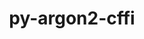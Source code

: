 ---
title: "py-argon2-cffi"
layout: cache
categories: [package, develop-2024-05-12]
meta: {"versions": ["21.3.0"], "compilers": ["gcc@=11.1.0", "gcc@=11.4.0", "gcc@=9.4.0", "oneapi@=2024.0.0"], "oss": ["ubuntu20.04", "ubuntu22.04"], "platforms": ["linux"], "targets": ["neoverse_v1", "neoverse_v2", "ppc64le", "x86_64_v3"], "stacks": ["data-vis-sdk", "e4s", "e4s-neoverse-v2", "e4s-neoverse_v1", "e4s-oneapi", "e4s-power", "root"], "num_specs": 13, "num_specs_by_stack": {"e4s-power": 2, "root": 13, "data-vis-sdk": 2, "e4s-neoverse_v1": 2, "e4s-neoverse-v2": 2, "e4s": 3, "e4s-oneapi": 2}}
spec_details: [{"hash": "xemxuncvp343f3jjdol4aalsdmufgugb", "compiler": "gcc@=9.4.0", "versions": ["21.3.0"], "os": "ubuntu20.04", "platform": "linux", "target": "ppc64le", "variants": ["build_system=python_pip"], "stacks": ["e4s-power", "root"], "size": "-", "tarball": "https://binaries.spack.io/releases/develop-2024-05-12/build_cache/linux-ubuntu20.04-ppc64le/gcc-9.4.0/py-argon2-cffi-21.3.0/linux-ubuntu20.04-ppc64le-gcc-9.4.0-py-argon2-cffi-21.3.0-xemxuncvp343f3jjdol4aalsdmufgugb.spack"}, {"hash": "ektfyf4u3s6fdqwr4z74y53zzxwnhpg5", "compiler": "gcc@=9.4.0", "versions": ["21.3.0"], "os": "ubuntu20.04", "platform": "linux", "target": "ppc64le", "variants": ["build_system=python_pip"], "stacks": ["e4s-power", "root"], "size": "-", "tarball": "https://binaries.spack.io/releases/develop-2024-05-12/build_cache/linux-ubuntu20.04-ppc64le/gcc-9.4.0/py-argon2-cffi-21.3.0/linux-ubuntu20.04-ppc64le-gcc-9.4.0-py-argon2-cffi-21.3.0-ektfyf4u3s6fdqwr4z74y53zzxwnhpg5.spack"}, {"hash": "4oonqiodm6sw4felyx53zmldyok7xp7j", "compiler": "gcc@=11.1.0", "versions": ["21.3.0"], "os": "ubuntu20.04", "platform": "linux", "target": "x86_64_v3", "variants": ["build_system=python_pip"], "stacks": ["data-vis-sdk", "root"], "size": "-", "tarball": "https://binaries.spack.io/releases/develop-2024-05-12/build_cache/linux-ubuntu20.04-x86_64_v3/gcc-11.1.0/py-argon2-cffi-21.3.0/linux-ubuntu20.04-x86_64_v3-gcc-11.1.0-py-argon2-cffi-21.3.0-4oonqiodm6sw4felyx53zmldyok7xp7j.spack"}, {"hash": "os5jekrdhv2qcb56irl4myi7ohkbezwa", "compiler": "gcc@=11.1.0", "versions": ["21.3.0"], "os": "ubuntu20.04", "platform": "linux", "target": "x86_64_v3", "variants": ["build_system=python_pip"], "stacks": ["data-vis-sdk", "root"], "size": "-", "tarball": "https://binaries.spack.io/releases/develop-2024-05-12/build_cache/linux-ubuntu20.04-x86_64_v3/gcc-11.1.0/py-argon2-cffi-21.3.0/linux-ubuntu20.04-x86_64_v3-gcc-11.1.0-py-argon2-cffi-21.3.0-os5jekrdhv2qcb56irl4myi7ohkbezwa.spack"}, {"hash": "ld6uadzjgmlahbzsxg4kak4arxvfbpj5", "compiler": "gcc@=11.4.0", "versions": ["21.3.0"], "os": "ubuntu22.04", "platform": "linux", "target": "neoverse_v1", "variants": ["build_system=python_pip"], "stacks": ["e4s-neoverse_v1", "root"], "size": "-", "tarball": "https://binaries.spack.io/releases/develop-2024-05-12/build_cache/linux-ubuntu22.04-neoverse_v1/gcc-11.4.0/py-argon2-cffi-21.3.0/linux-ubuntu22.04-neoverse_v1-gcc-11.4.0-py-argon2-cffi-21.3.0-ld6uadzjgmlahbzsxg4kak4arxvfbpj5.spack"}, {"hash": "t6dnpzvhyamauh3hoavbib5ypqfgng5v", "compiler": "gcc@=11.4.0", "versions": ["21.3.0"], "os": "ubuntu22.04", "platform": "linux", "target": "neoverse_v1", "variants": ["build_system=python_pip"], "stacks": ["e4s-neoverse_v1", "root"], "size": "-", "tarball": "https://binaries.spack.io/releases/develop-2024-05-12/build_cache/linux-ubuntu22.04-neoverse_v1/gcc-11.4.0/py-argon2-cffi-21.3.0/linux-ubuntu22.04-neoverse_v1-gcc-11.4.0-py-argon2-cffi-21.3.0-t6dnpzvhyamauh3hoavbib5ypqfgng5v.spack"}, {"hash": "67efbfgnz4vsz55pj23btjwkv7sy3ac2", "compiler": "gcc@=11.4.0", "versions": ["21.3.0"], "os": "ubuntu22.04", "platform": "linux", "target": "neoverse_v2", "variants": ["build_system=python_pip"], "stacks": ["root", "e4s-neoverse-v2"], "size": "-", "tarball": "https://binaries.spack.io/releases/develop-2024-05-12/build_cache/linux-ubuntu22.04-neoverse_v2/gcc-11.4.0/py-argon2-cffi-21.3.0/linux-ubuntu22.04-neoverse_v2-gcc-11.4.0-py-argon2-cffi-21.3.0-67efbfgnz4vsz55pj23btjwkv7sy3ac2.spack"}, {"hash": "4slyuudeka3i7l36utgorcpcixmdtjtu", "compiler": "gcc@=11.4.0", "versions": ["21.3.0"], "os": "ubuntu22.04", "platform": "linux", "target": "neoverse_v2", "variants": ["build_system=python_pip"], "stacks": ["root", "e4s-neoverse-v2"], "size": "-", "tarball": "https://binaries.spack.io/releases/develop-2024-05-12/build_cache/linux-ubuntu22.04-neoverse_v2/gcc-11.4.0/py-argon2-cffi-21.3.0/linux-ubuntu22.04-neoverse_v2-gcc-11.4.0-py-argon2-cffi-21.3.0-4slyuudeka3i7l36utgorcpcixmdtjtu.spack"}, {"hash": "gn757abldmj66jwhqidvhdf4fg3aqlgp", "compiler": "gcc@=11.4.0", "versions": ["21.3.0"], "os": "ubuntu22.04", "platform": "linux", "target": "x86_64_v3", "variants": ["build_system=python_pip"], "stacks": ["root", "e4s"], "size": "-", "tarball": "https://binaries.spack.io/releases/develop-2024-05-12/build_cache/linux-ubuntu22.04-x86_64_v3/gcc-11.4.0/py-argon2-cffi-21.3.0/linux-ubuntu22.04-x86_64_v3-gcc-11.4.0-py-argon2-cffi-21.3.0-gn757abldmj66jwhqidvhdf4fg3aqlgp.spack"}, {"hash": "abkaswl5qug4axemsawt55zsnlswvzxh", "compiler": "gcc@=11.4.0", "versions": ["21.3.0"], "os": "ubuntu22.04", "platform": "linux", "target": "x86_64_v3", "variants": ["build_system=python_pip"], "stacks": ["root", "e4s"], "size": "-", "tarball": "https://binaries.spack.io/releases/develop-2024-05-12/build_cache/linux-ubuntu22.04-x86_64_v3/gcc-11.4.0/py-argon2-cffi-21.3.0/linux-ubuntu22.04-x86_64_v3-gcc-11.4.0-py-argon2-cffi-21.3.0-abkaswl5qug4axemsawt55zsnlswvzxh.spack"}, {"hash": "ps74oqimmlbg4exhdoirf3itftp3w5pf", "compiler": "gcc@=11.4.0", "versions": ["21.3.0"], "os": "ubuntu22.04", "platform": "linux", "target": "x86_64_v3", "variants": ["build_system=python_pip"], "stacks": ["root", "e4s"], "size": "-", "tarball": "https://binaries.spack.io/releases/develop-2024-05-12/build_cache/linux-ubuntu22.04-x86_64_v3/gcc-11.4.0/py-argon2-cffi-21.3.0/linux-ubuntu22.04-x86_64_v3-gcc-11.4.0-py-argon2-cffi-21.3.0-ps74oqimmlbg4exhdoirf3itftp3w5pf.spack"}, {"hash": "n3dygswd7fh4ryaty3s6q55bqbw4izjm", "compiler": "oneapi@=2024.0.0", "versions": ["21.3.0"], "os": "ubuntu22.04", "platform": "linux", "target": "x86_64_v3", "variants": ["build_system=python_pip"], "stacks": ["e4s-oneapi", "root"], "size": "-", "tarball": "https://binaries.spack.io/releases/develop-2024-05-12/build_cache/linux-ubuntu22.04-x86_64_v3/oneapi-2024.0.0/py-argon2-cffi-21.3.0/linux-ubuntu22.04-x86_64_v3-oneapi-2024.0.0-py-argon2-cffi-21.3.0-n3dygswd7fh4ryaty3s6q55bqbw4izjm.spack"}, {"hash": "6yzfoydimf4gzbu4klxopoa5qc2lywuz", "compiler": "oneapi@=2024.0.0", "versions": ["21.3.0"], "os": "ubuntu22.04", "platform": "linux", "target": "x86_64_v3", "variants": ["build_system=python_pip"], "stacks": ["e4s-oneapi", "root"], "size": "-", "tarball": "https://binaries.spack.io/releases/develop-2024-05-12/build_cache/linux-ubuntu22.04-x86_64_v3/oneapi-2024.0.0/py-argon2-cffi-21.3.0/linux-ubuntu22.04-x86_64_v3-oneapi-2024.0.0-py-argon2-cffi-21.3.0-6yzfoydimf4gzbu4klxopoa5qc2lywuz.spack"}]
---